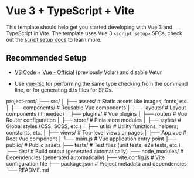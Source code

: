 # Vue 3 + TypeScript + Vite

This template should help get you started developing with Vue 3 and TypeScript in Vite. The template uses Vue 3 `<script setup>` SFCs, check out the [script setup docs](https://v3.vuejs.org/api/sfc-script-setup.html#sfc-script-setup) to learn more.

## Recommended Setup

- [VS Code](https://code.visualstudio.com/) + [Vue - Official](https://marketplace.visualstudio.com/items?itemName=Vue.volar) (previously Volar) and disable Vetur

- Use [vue-tsc](https://github.com/vuejs/language-tools/tree/master/packages/tsc) for performing the same type checking from the command line, or for generating d.ts files for SFCs.


project-root/
├── src/
│   ├── assets/              # Static assets like images, fonts, etc.
│   ├── components/          # Reusable Vue components
│   ├── layouts/             # Layout components (if needed)
│   ├── plugins/             # Vue plugins
│   ├── router/              # Vue Router configuration
│   ├── store/               # Pinia store modules
│   ├── styles/              # Global styles (CSS, SCSS, etc.)
│   ├── utils/               # Utility functions, helpers, constants, etc.
│   ├── views/               # Top-level views or pages
│   ├── App.vue              # Root Vue component
│   └── main.js              # Vue application entry point
├── public/                  # Public assets
├── tests/                   # Test files (unit tests, e2e tests, etc.)
├── dist/                    # Build output (generated automatically)
├── node_modules/            # Dependencies (generated automatically)
├── vite.config.js           # Vite configuration file
├── package.json             # Project metadata and dependencies
└── README.md          